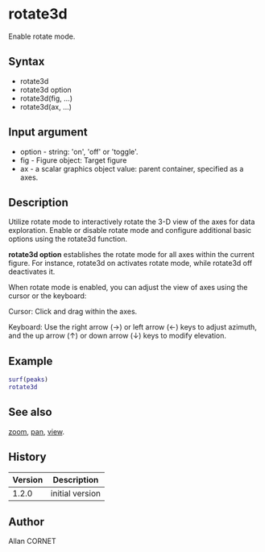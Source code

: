 # rotate3d

Enable rotate mode.

## Syntax

- rotate3d
- rotate3d option
- rotate3d(fig, ...)
- rotate3d(ax, ...)

## Input argument

- option - string: 'on', 'off' or 'toggle'.
- fig - Figure object: Target figure
- ax - a scalar graphics object value: parent container, specified as a axes.

## Description

  <p>Utilize rotate mode to interactively rotate the 3-D view of the axes for data exploration. Enable or disable rotate mode and configure additional basic options using the rotate3d function.</p>
  <p><b>rotate3d option</b> establishes the rotate mode for all axes within the current figure. For instance, rotate3d on activates rotate mode, while rotate3d off deactivates it.</p>
  <p/>
  <p>When rotate mode is enabled, you can adjust the view of axes using the cursor or the keyboard:</p>
  <p/>
  <p>Cursor: Click and drag within the axes.</p>
  <p>Keyboard: Use the right arrow (→) or left arrow (←) keys to adjust azimuth, and the up arrow (↑) or down arrow (↓) keys to modify elevation.</p>

## Example

```matlab
surf(peaks)
rotate3d
```

## See also

[zoom](zoom.md), [pan](pan.md), [view](view.md).

## History

| Version | Description     |
| ------- | --------------- |
| 1.2.0   | initial version |

## Author

Allan CORNET
